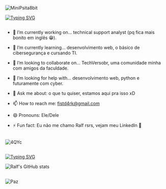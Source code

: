 
![MiniPsita8bit](https://github.com/FistDark/FistDark/assets/13612870/8c9a24ae-2189-4ae0-9618-f6378d20467b)

[![Typing SVG](https://readme-typing-svg.demolab.com?font=Fira+Code&duration=2000&pause=1000&color=47F7AF&center=true&random=false&width=435&lines=Hello+friend...+%F0%9F%91%8B;Eu+sou+o+Ralf+%F0%9F%A6%9C;Sejam+bem-vindos+ao+meu+perfil+%F0%9F%98%81)](https://git.io/typing-svg)

##

- 🔭 I’m currently working on... technical support analyst (pq fica mais bonito em inglês 😁).

- 🌱 I’m currently learning... desenvolvimento web, o básico de cibersegurança e cursando TI.

- 👯 I’m looking to collaborate on... TechVersobr, uma comunidade minha com amigos da faculdade.

- 🤔 I’m looking for help with... desenvolvimento web, python e futuramente com cyber.

- 💬 Ask me about: o que tu quiser, estamos aqui pra isso xD 

- 📫 How to reach me: fistd4rk@gmail.com

- 😄 Pronouns: Ele/Dele

- ⚡ Fun fact: Eu não me chamo Ralf rsrs, vejam meu LinkedIn 🤭

##
![4QYc](https://github.com/FistDark/FistDark/assets/13612870/5f3b3241-ed91-4671-9d3b-fb1261fb40ab)
##

[![Typing SVG](https://readme-typing-svg.demolab.com?font=Fira+Code&pause=2000&center=true&random=false&width=435&lines=Acompanhem+minha+jornada+;e+fiquem+%C3%A0+vontade+;para+fazer+parte+dela+%F0%9F%A4%97)](https://git.io/typing-svg)

![Ralf's GitHub stats](https://github-readme-stats.vercel.app/api?username=FistDark&show_icons=true&theme=dark)

##
![Paz](https://github.com/FistDark/FistDark/assets/13612870/91ac2885-d044-4127-bcbe-a1ca5611404b)
